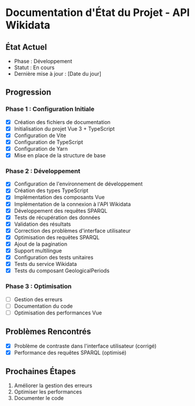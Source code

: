 # Documentation d'État du Projet - API Wikidata

## État Actuel
- Phase : Développement
- Statut : En cours
- Dernière mise à jour : [Date du jour]

## Progression
### Phase 1 : Configuration Initiale
- [x] Création des fichiers de documentation
- [x] Initialisation du projet Vue 3 + TypeScript
- [x] Configuration de Vite
- [x] Configuration de TypeScript
- [x] Configuration de Yarn
- [x] Mise en place de la structure de base

### Phase 2 : Développement
- [x] Configuration de l'environnement de développement
- [x] Création des types TypeScript
- [x] Implémentation des composants Vue
- [x] Implémentation de la connexion à l'API Wikidata
- [x] Développement des requêtes SPARQL
- [x] Tests de récupération des données
- [x] Validation des résultats
- [x] Correction des problèmes d'interface utilisateur
- [x] Optimisation des requêtes SPARQL
- [x] Ajout de la pagination
- [x] Support multilingue
- [x] Configuration des tests unitaires
- [x] Tests du service Wikidata
- [x] Tests du composant GeologicalPeriods

### Phase 3 : Optimisation
- [ ] Gestion des erreurs
- [ ] Documentation du code
- [ ] Optimisation des performances Vue

## Problèmes Rencontrés
- [x] Problème de contraste dans l'interface utilisateur (corrigé)
- [x] Performance des requêtes SPARQL (optimisé)

## Prochaines Étapes
1. Améliorer la gestion des erreurs
2. Optimiser les performances
3. Documenter le code 